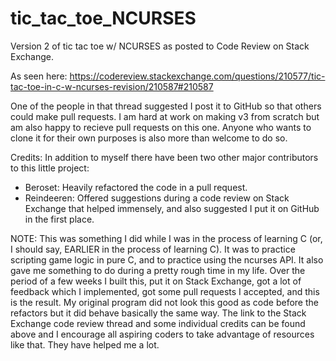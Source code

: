 # tic_tac_toe_NCURSES
Version 2 of tic tac toe w/ NCURSES as posted to Code Review on Stack Exchange. 

As seen here: 
https://codereview.stackexchange.com/questions/210577/tic-tac-toe-in-c-w-ncurses-revision/210587#210587

One of the people in that thread suggested I post it to GitHub so that others could make pull requests. I am hard
at work on making v3 from scratch but am also happy to recieve pull requests on this one. Anyone who wants to clone it for
their own purposes is also more than welcome to do so. 

Credits: 
  In addition to myself there have been two other major contributors to this little project:
  - Beroset: Heavily refactored the code in a pull request.
  - Reindeeren: Offered suggestions during a code review on Stack Exchange that helped immensely, and also
   suggested I put it on GitHub in the first place.

NOTE: This was something I did while I was in the process of learning C (or, I should say, EARLIER in the process of learning C).
It was to practice scripting game logic in pure C, and to practice using the ncurses API. It also gave me something to do
during a pretty rough time in my life. Over the period of a few weeks I built this, put it on Stack Exchange, got a lot of
feedback which I implemented, got some pull requests I accepted, and this is the result. My original program did not look this 
good as code before the refactors but it did behave basically the same way. The link to the Stack Exchange code review thread 
and some individual credits can be found above and I encourage all aspiring coders to take advantage of resources like that.
They have helped me a lot.
